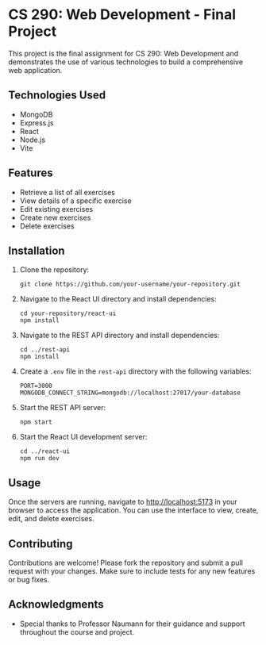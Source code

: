 <!DOCTYPE html>
<html lang="en">
<head>
    <meta charset="UTF-8">
    <meta name="viewport" content="width=device-width, initial-scale=1.0">
</head>
<body>
    <h1>CS 290: Web Development - Final Project</h1>
    <p>This project is the final assignment for CS 290: Web Development and demonstrates the use of various technologies to build a comprehensive web application.</p>
    <h2>Technologies Used</h2>
    <ul>
        <li>MongoDB</li>
        <li>Express.js</li>
        <li>React</li>
        <li>Node.js</li>
        <li>Vite</li>
    </ul>
    <h2>Features</h2>
    <ul>
        <li>Retrieve a list of all exercises</li>
        <li>View details of a specific exercise</li>
        <li>Edit existing exercises</li>
        <li>Create new exercises</li>
        <li>Delete exercises</li>
    </ul>
    <h2>Installation</h2>
    <ol>
        <li>Clone the repository:
            <pre><code>git clone https://github.com/your-username/your-repository.git</code></pre>
        </li>
        <li>Navigate to the React UI directory and install dependencies:
            <pre><code>cd your-repository/react-ui
npm install</code></pre>
        </li>
        <li>Navigate to the REST API directory and install dependencies:
            <pre><code>cd ../rest-api
npm install</code></pre>
        </li>
        <li>Create a <code>.env</code> file in the <code>rest-api</code> directory with the following variables:
            <pre><code>PORT=3000
MONGODB_CONNECT_STRING=mongodb://localhost:27017/your-database</code></pre>
        </li>
        <li>Start the REST API server:
            <pre><code>npm start</code></pre>
        </li>
        <li>Start the React UI development server:
            <pre><code>cd ../react-ui
npm run dev</code></pre>
        </li>
    </ol>
    <h2>Usage</h2>
    <p>Once the servers are running, navigate to <a href="http://localhost:5173">http://localhost:5173</a> in your browser to access the application. You can use the interface to view, create, edit, and delete exercises.</p>
    <h2>Contributing</h2>
    <p>Contributions are welcome! Please fork the repository and submit a pull request with your changes. Make sure to include tests for any new features or bug fixes.</p>
    <h2>Acknowledgments</h2>
    <ul>
      <li>Special thanks to Professor Naumann for their guidance and support throughout the course and project.</li>
    </ul>
</body>
</html>
